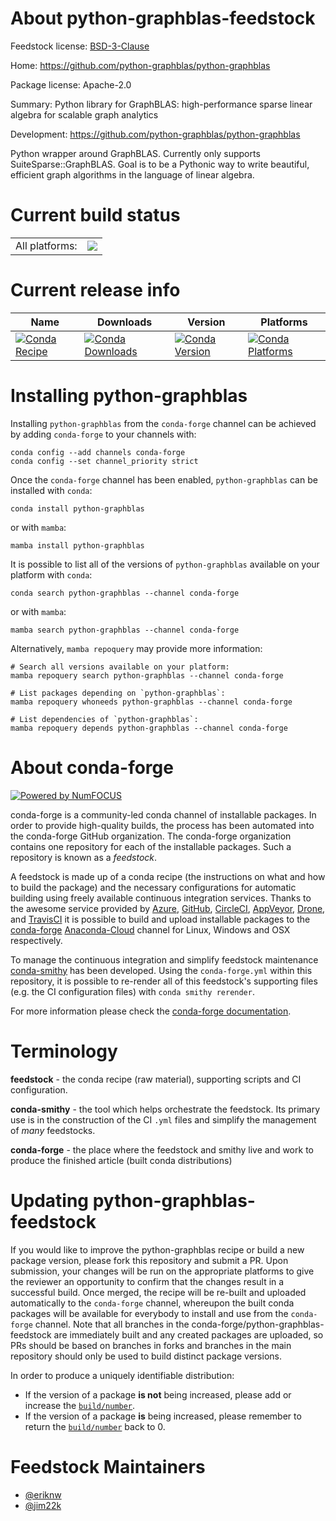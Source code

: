 About python-graphblas-feedstock
================================

Feedstock license: [BSD-3-Clause](https://github.com/conda-forge/python-graphblas-feedstock/blob/main/LICENSE.txt)

Home: https://github.com/python-graphblas/python-graphblas

Package license: Apache-2.0

Summary: Python library for GraphBLAS: high-performance sparse linear algebra for scalable graph analytics

Development: https://github.com/python-graphblas/python-graphblas

Python wrapper around GraphBLAS. Currently only supports SuiteSparse::GraphBLAS.
Goal is to be a Pythonic way to write beautiful, efficient graph algorithms
in the language of linear algebra.


Current build status
====================


<table><tr><td>All platforms:</td>
    <td>
      <a href="https://dev.azure.com/conda-forge/feedstock-builds/_build/latest?definitionId=16084&branchName=main">
        <img src="https://dev.azure.com/conda-forge/feedstock-builds/_apis/build/status/python-graphblas-feedstock?branchName=main">
      </a>
    </td>
  </tr>
</table>

Current release info
====================

| Name | Downloads | Version | Platforms |
| --- | --- | --- | --- |
| [![Conda Recipe](https://img.shields.io/badge/recipe-python--graphblas-green.svg)](https://anaconda.org/conda-forge/python-graphblas) | [![Conda Downloads](https://img.shields.io/conda/dn/conda-forge/python-graphblas.svg)](https://anaconda.org/conda-forge/python-graphblas) | [![Conda Version](https://img.shields.io/conda/vn/conda-forge/python-graphblas.svg)](https://anaconda.org/conda-forge/python-graphblas) | [![Conda Platforms](https://img.shields.io/conda/pn/conda-forge/python-graphblas.svg)](https://anaconda.org/conda-forge/python-graphblas) |

Installing python-graphblas
===========================

Installing `python-graphblas` from the `conda-forge` channel can be achieved by adding `conda-forge` to your channels with:

```
conda config --add channels conda-forge
conda config --set channel_priority strict
```

Once the `conda-forge` channel has been enabled, `python-graphblas` can be installed with `conda`:

```
conda install python-graphblas
```

or with `mamba`:

```
mamba install python-graphblas
```

It is possible to list all of the versions of `python-graphblas` available on your platform with `conda`:

```
conda search python-graphblas --channel conda-forge
```

or with `mamba`:

```
mamba search python-graphblas --channel conda-forge
```

Alternatively, `mamba repoquery` may provide more information:

```
# Search all versions available on your platform:
mamba repoquery search python-graphblas --channel conda-forge

# List packages depending on `python-graphblas`:
mamba repoquery whoneeds python-graphblas --channel conda-forge

# List dependencies of `python-graphblas`:
mamba repoquery depends python-graphblas --channel conda-forge
```


About conda-forge
=================

[![Powered by
NumFOCUS](https://img.shields.io/badge/powered%20by-NumFOCUS-orange.svg?style=flat&colorA=E1523D&colorB=007D8A)](https://numfocus.org)

conda-forge is a community-led conda channel of installable packages.
In order to provide high-quality builds, the process has been automated into the
conda-forge GitHub organization. The conda-forge organization contains one repository
for each of the installable packages. Such a repository is known as a *feedstock*.

A feedstock is made up of a conda recipe (the instructions on what and how to build
the package) and the necessary configurations for automatic building using freely
available continuous integration services. Thanks to the awesome service provided by
[Azure](https://azure.microsoft.com/en-us/services/devops/), [GitHub](https://github.com/),
[CircleCI](https://circleci.com/), [AppVeyor](https://www.appveyor.com/),
[Drone](https://cloud.drone.io/welcome), and [TravisCI](https://travis-ci.com/)
it is possible to build and upload installable packages to the
[conda-forge](https://anaconda.org/conda-forge) [Anaconda-Cloud](https://anaconda.org/)
channel for Linux, Windows and OSX respectively.

To manage the continuous integration and simplify feedstock maintenance
[conda-smithy](https://github.com/conda-forge/conda-smithy) has been developed.
Using the ``conda-forge.yml`` within this repository, it is possible to re-render all of
this feedstock's supporting files (e.g. the CI configuration files) with ``conda smithy rerender``.

For more information please check the [conda-forge documentation](https://conda-forge.org/docs/).

Terminology
===========

**feedstock** - the conda recipe (raw material), supporting scripts and CI configuration.

**conda-smithy** - the tool which helps orchestrate the feedstock.
                   Its primary use is in the construction of the CI ``.yml`` files
                   and simplify the management of *many* feedstocks.

**conda-forge** - the place where the feedstock and smithy live and work to
                  produce the finished article (built conda distributions)


Updating python-graphblas-feedstock
===================================

If you would like to improve the python-graphblas recipe or build a new
package version, please fork this repository and submit a PR. Upon submission,
your changes will be run on the appropriate platforms to give the reviewer an
opportunity to confirm that the changes result in a successful build. Once
merged, the recipe will be re-built and uploaded automatically to the
`conda-forge` channel, whereupon the built conda packages will be available for
everybody to install and use from the `conda-forge` channel.
Note that all branches in the conda-forge/python-graphblas-feedstock are
immediately built and any created packages are uploaded, so PRs should be based
on branches in forks and branches in the main repository should only be used to
build distinct package versions.

In order to produce a uniquely identifiable distribution:
 * If the version of a package **is not** being increased, please add or increase
   the [``build/number``](https://docs.conda.io/projects/conda-build/en/latest/resources/define-metadata.html#build-number-and-string).
 * If the version of a package **is** being increased, please remember to return
   the [``build/number``](https://docs.conda.io/projects/conda-build/en/latest/resources/define-metadata.html#build-number-and-string)
   back to 0.

Feedstock Maintainers
=====================

* [@eriknw](https://github.com/eriknw/)
* [@jim22k](https://github.com/jim22k/)


